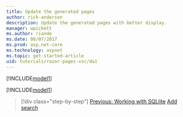 ```yaml
---
title: Update the generated pages
author: rick-anderson
description: Update the generated pages with better display.
manager: wpickett
ms.author: riande
ms.date: 08/07/2017
ms.prod: asp.net-core
ms.technology: aspnet
ms.topic: get-started-article
uid: tutorials/razor-pages-vsc/da1
---
```

[!INCLUDE[model1](../../includes/RP/da1.md)]

[!INCLUDE[model1](../../includes/RP/da2.md)]

>[!div class="step-by-step"]
[Previous: Working with SQLlite](xref:tutorials/razor-pages-vsc/sql)
[Add search](xref:tutorials/razor-pages/search)
